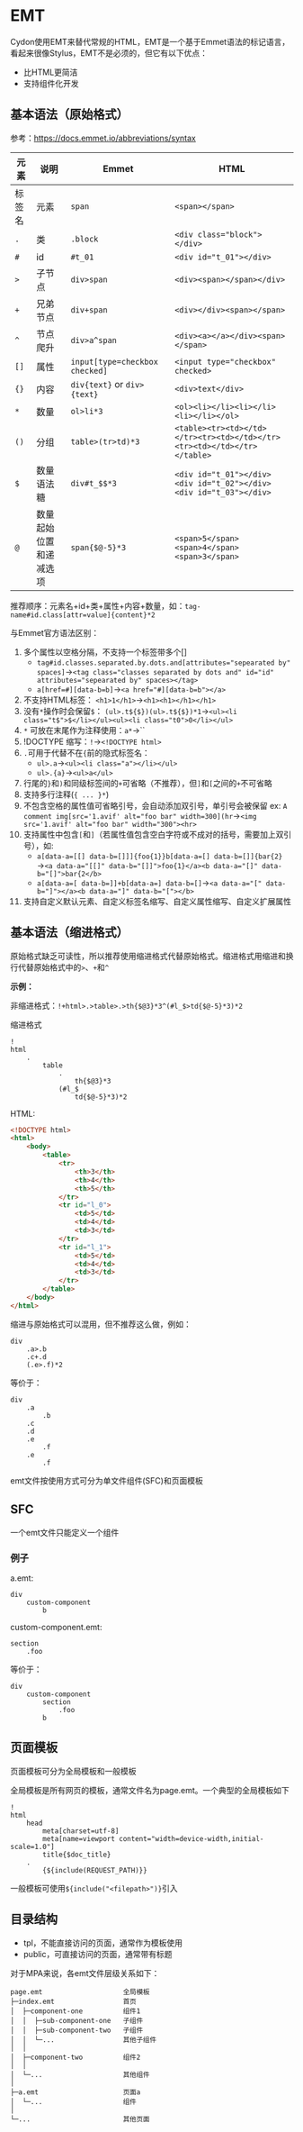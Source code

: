 # EMT

Cydon使用EMT来替代常规的HTML，EMT是一个基于Emmet语法的标记语言，看起来很像Stylus，EMT不是必须的，但它有以下优点：
- 比HTML更简洁
- 支持组件化开发

## 基本语法（原始格式）
参考：https://docs.emmet.io/abbreviations/syntax

| 元素 | 说明 | Emmet | HTML |
| --- | --- | --- | --- |
| 标签名 | 元素 | `span` | `<span></span>` |
| `.` | 类 | `.block` | `<div class="block"></div>` |
| `#` | id | `#t_01` | `<div id="t_01"></div>` |
| `>` | 子节点 | `div>span` | `<div><span></span></div>` |
| `+` | 兄弟节点 | `div+span` | `<div></div><span></span>` |
| `^` | 节点爬升 | `div>a^span` | `<div><a></a></div><span></span>` |
| `[]` | 属性 | `input[type=checkbox checked]` | `<input type="checkbox" checked>` |
| `{}` | 内容 | `div{text}` or `div>{text}` | `<div>text</div>` |
| `*` | 数量 | `ol>li*3` | `<ol><li></li><li></li><li></li></ol>` |
| `()` | 分组 | `table>(tr>td)*3` | `<table><tr><td></td></tr><tr><td></td></tr><tr><td></td></tr></table>` |
| `$` | 数量语法糖 | `div#t_$$*3` | `<div id="t_01"></div><div id="t_02"></div><div id="t_03"></div>` |
| `@` | 数量起始位置和递减选项 | `span{$@-5}*3` | `<span>5</span><span>4</span><span>3</span>` |
推荐顺序：元素名+id+类+属性+内容+数量，如：`tag-name#id.class[attr=value]{content}*2`

与Emmet官方语法区别：
1. 多个属性以空格分隔，不支持一个标签带多个[]
	- `tag#id.classes.separated.by.dots.and[attributes="sepearated by" spaces]`→`<tag class="classes separated by dots and" id="id" attributes="sepearated by" spaces></tag>`
	- `a[href=#][data-b=b]`→`<a href="#][data-b=b"></a>`
2. 不支持HTML标签： `<h1>1</h1>`→`<h1><h1></h1></h1>`
3. 没有`*`操作时会保留`$`： `(ul>.t${$})(ul>.t${$})*1`→`<ul><li class="t$">$</li></ul><ul><li class="t0">0</li></ul>`
4. `*` 可放在末尾作为注释使用：`a*`→``
5. !DOCTYPE 缩写：`!`→`<!DOCTYPE html>`
6. `.`可用于代替不在`{`前的隐式标签名：
	- `ul>.a`→`<ul><li class="a"></li></ul>`
	- `ul>.{a}`→`<ul>a</ul>`
7. 行尾的`}`和`)`和同级标签间的`+`可省略（不推荐），但`]`和`[`之间的`+`不可省略
8. 支持多行注释(`{ ... }*`)
9. 不包含空格的属性值可省略引号，会自动添加双引号，单引号会被保留 ex: `A comment img[src='1.avif' alt="foo bar" width=300](hr`→`<img src='1.avif' alt="foo bar" width="300"><hr>`
10. 支持属性中包含`[`和`]`（若属性值包含空白字符或不成对的括号，需要加上双引号），如:
	- `a[data-a=[[] data-b=[]]]{foo{1}}b[data-a=[] data-b=[]]{bar{2}`→`<a data-a="[[]" data-b="[]]">foo{1}</a><b data-a="[]" data-b="[]">bar{2</b>`
	- `a[data-a=[ data-b=]]+b[data-a=] data-b=[]`→`<a data-a="[" data-b="]"></a><b data-a="]" data-b="["></b>`
11. 支持自定义默认元素、自定义标签名缩写、自定义属性缩写、自定义扩展属性

## 基本语法（缩进格式）
原始格式缺乏可读性，所以推荐使用缩进格式代替原始格式。缩进格式用缩进和换行代替原始格式中的`>`、`+`和`^`

**示例：**

非缩进格式：`!+html>.>table>.>th{$@3}*3^(#l_$>td{$@-5}*3)*2`

缩进格式
```
!
html
	.
		table
			.
				th{$@3}*3
			(#l_$
				td{$@-5}*3)*2
```
HTML:
```html
<!DOCTYPE html>
<html>
	<body>
		<table>
			<tr>
				<th>3</th>
				<th>4</th>
				<th>5</th>
			</tr>
			<tr id="l_0">
				<td>5</td>
				<td>4</td>
				<td>3</td>
			</tr>
			<tr id="l_1">
				<td>5</td>
				<td>4</td>
				<td>3</td>
			</tr>
		</table>
	</body>
</html>
```
缩进与原始格式可以混用，但不推荐这么做，例如：

```stylus
div
	.a>.b
	.c+.d
	(.e>.f)*2
```
等价于：
```stylus
div
	.a
		.b
	.c
	.d
	.e
		.f
	.e
		.f
```

emt文件按使用方式可分为单文件组件(SFC)和页面模板

## SFC
一个emt文件只能定义一个组件

### 例子
a.emt:
```stylus
div
	custom-component
		b
```
custom-component.emt:
```stylus
section
	.foo
```
等价于：
```stylus
div
	custom-component
		section
			.foo
		b
```

## 页面模板
页面模板可分为全局模板和一般模板

全局模板是所有网页的模板，通常文件名为page.emt。一个典型的全局模板如下
```stylus
!
html
	head
		meta[charset=utf-8]
		meta[name=viewport content="width=device-width,initial-scale=1.0"]
		title{$doc_title}
	.
		{${include(REQUEST_PATH)}}
```
一般模板可使用`${include("<filepath>")}`引入

## 目录结构
- tpl，不能直接访问的页面，通常作为模板使用
- public，可直接访问的页面，通常带有标题

对于MPA来说，各emt文件层级关系如下：

```
page.emt					全局模板
├─index.emt					首页
│  ├─component-one			组件1
│  │  ├─sub-component-one	子组件
│  │  ├─sub-component-two	子组件
│  │  └─...					其他子组件
│  │
│  ├─component-two	    	组件2
│  │
│  └─...					其他组件
│
├─a.emt						页面a
│  └─...					组件
│
└─...						其他页面
```
